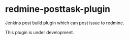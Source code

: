 redmine-posttask-plugin
=======================

Jenkins post build plugin which can post issue to redmine.

This plugin is under development.
